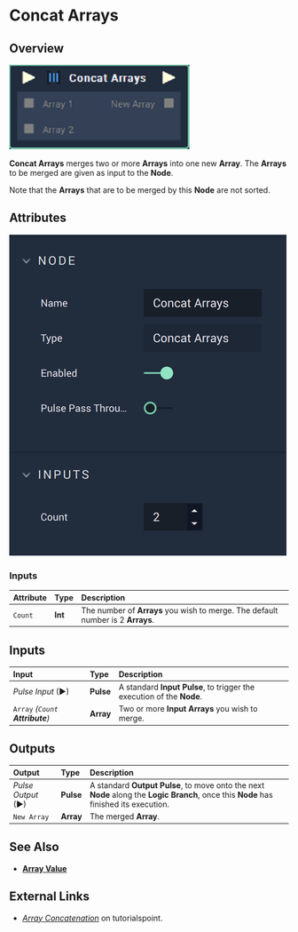 # Concat Arrays

## Overview

![The Concat Arrays Node.](../../.gitbook/assets/concat-arrays.PNG)

**Concat Arrays** merges two or more **Arrays** into one new **Array**. The **Arrays** to be merged are given as input to the **Node**.

Note that the **Arrays** that are to be merged by this **Node** are not sorted.

## Attributes

![The Concat Arrays Node Attributes](../../.gitbook/assets/concatarrayattributes.png)

### Inputs

| Attribute | Type | Description |
| :--- | :--- | :--- |
| `Count` | **Int** | The number of **Arrays** you wish to merge. The default number is 2 **Arrays**. |

## Inputs

| Input | Type | Description |
| :--- | :--- | :--- |
| _Pulse Input_ \(►\) | **Pulse** | A standard **Input Pulse**, to trigger the execution of the **Node**. |
| `Array`  _\(`Count`  **Attribute**\)_ | **Array** | Two or more **Input** **Arrays** you wish to merge. |

## Outputs

| Output | Type | Description |
| :--- | :--- | :--- |
| _Pulse Output_ \(►\) | **Pulse** | A standard **Output Pulse**, to move onto the next **Node** along the **Logic Branch**, once this **Node** has finished its execution. |
| `New Array` | **Array** | The merged **Array**. |

## See Also

* [**Array Value**](array-value.md)

## External Links

* [_Array Concatenation_](https://www.tutorialspoint.com/learn_c_by_examples/array_concatenation_program_in_c.htm) on tutorialspoint.

